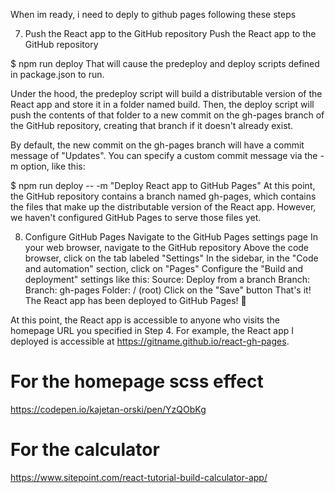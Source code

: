 When im ready, i need to deply to github pages following these steps

7. Push the React app to the GitHub repository
Push the React app to the GitHub repository

$ npm run deploy
That will cause the predeploy and deploy scripts defined in package.json to run.

Under the hood, the predeploy script will build a distributable version of the React app and store it in a folder named build. Then, the deploy script will push the contents of that folder to a new commit on the gh-pages branch of the GitHub repository, creating that branch if it doesn't already exist.

By default, the new commit on the gh-pages branch will have a commit message of "Updates". You can specify a custom commit message via the -m option, like this:

$ npm run deploy -- -m "Deploy React app to GitHub Pages"
At this point, the GitHub repository contains a branch named gh-pages, which contains the files that make up the distributable version of the React app. However, we haven't configured GitHub Pages to serve those files yet.

8. Configure GitHub Pages
Navigate to the GitHub Pages settings page
In your web browser, navigate to the GitHub repository
Above the code browser, click on the tab labeled "Settings"
In the sidebar, in the "Code and automation" section, click on "Pages"
Configure the "Build and deployment" settings like this:
Source: Deploy from a branch
Branch:
Branch: gh-pages
Folder: / (root)
Click on the "Save" button
That's it! The React app has been deployed to GitHub Pages! 🚀

At this point, the React app is accessible to anyone who visits the homepage URL you specified in Step 4. For example, the React app I deployed is accessible at https://gitname.github.io/react-gh-pages.


# For the homepage scss effect
https://codepen.io/kajetan-orski/pen/YzQObKg
# For the calculator
https://www.sitepoint.com/react-tutorial-build-calculator-app/